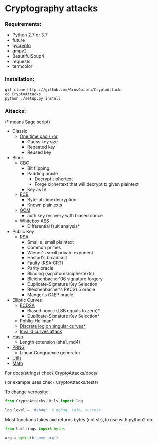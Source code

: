 # Cryptography attacks

### Requirements:
* Python 2.7 or 3.7
* future
* [pycrypto](https://pypi.python.org/pypi/pycrypto)
* gmpy2
* BeautifulSoup4
* requests
* termcolor

### Installation:
```
git clone https://github.com/GrosQuildu/CryptoAttacks
cd CryptoAttacks
python ./setup.py install
```

### Attacks:
(* means Sage script)
* Classic
	+ [One time pad / xor](CryptoAttacks/docs/Classic/one_time_pad.md)
		+ Guess key size
		+ Repeated key
		+ Reused key
* Block
	+ [CBC](CryptoAttacks/docs/Block/cbc.md)
		+ Bit flipping
		+ Padding oracle
		    + Decrypt ciphertext
		    + Forge ciphertext that will decrypt to given plaintext
		+ Key as IV
	+ [ECB](CryptoAttacks/docs/Block/ecb.md)
		+ Byte-at-time decryption
		+ Known plaintexts
	+ [GCM](CryptoAttacks/docs/Block/gcm.md)
		+ auth key recovery with biased nonce
    + [Whitebox AES](CryptoAttacks/docs/Block/whitebox_aes.md)
	    + Differential fault analysis*
* Public Key
	+ [RSA](CryptoAttacks/docs/PublicKey/rsa.md)
	    + Small e, small plaintext
		+ Common primes
		+ Wiener's small private exponent
		+ Hastad's broadcast
		+ Faulty (RSA-CRT)
		+ Parity oracle
		+ Blinding (signatures/ciphertexts)
		+ Bleichenbacher'06 signature forgery
		+ Duplicate-Signature Key Selection
        + Bleichenbacher's PKCS1.5 oracle 
        + Manger's OAEP oracle
* Elliptic Curves
    + [ECDSA](CryptoAttacks/docs/EllipticCurve/ecdsa.md)
        + Biased nonce (LSB equals to zero)*
        + Duplicate-Signature Key Selection*
    + Pohlig-Hellman*
    + [Discrete log on singular curves\*](CryptoAttacks/docs/EllipticCurve/singular.md)
    + [Invalid curves attack](CryptoAttacks/docs/EllipticCurve/invalid_curves.md)
* [Hash](CryptoAttacks/docs/Hash.md)
    * Length extension (sha1, md4)
* [PRNG](CryptoAttacks/docs/PRNG.md)
	* Linear Congruence generator
* [Utils](CryptoAttacks/docs/Utils.md)
* [Math](CryptoAttacks/docs/Math.md)

For docs(strings) check CryptoAttacks/docs/

For example uses check CryptoAttacks/tests/

To change verbosity:
```python
from CryptoAttacks.Utils import log

log.level = 'debug'  # debug, info, success
```

Most functions takes and returns bytes (not str), to use with python2 do:
```python
from builtings import bytes

arg = bytes(b'some arg')
```
